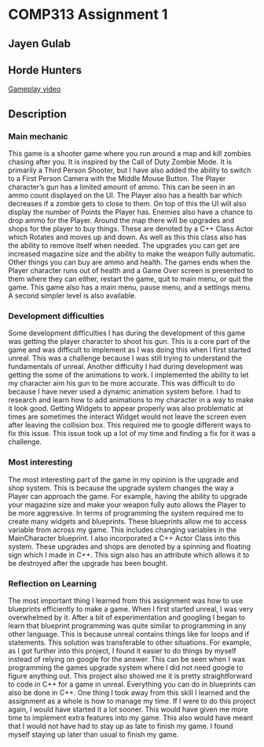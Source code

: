# COMP313 Assignment 1 
## Jayen Gulab

## Horde Hunters

[Gameplay video](https://www.youtube.com/watch?v=WB6w7ovocpk)

## Description

### Main mechanic
This game is a shooter game where you run around a map and kill zombies chasing after you. It is inspired by the Call of Duty Zombie Mode. It is primarily a Third Person Shooter, but I have also added the ability to switch to a First Person Camera with the Middle Mouse Button. The Player character’s gun has a limited amount of ammo. This can be seen in an ammo count displayed on the UI. The Player also has a health bar which decreases if a zombie gets to close to them. On top of this the UI will also display the number of Points the Player has. Enemies also have a chance to drop ammo for the Player. Around the map there will be upgrades and shops for the player to buy things. These are denoted by a C++ Class Actor which Rotates and moves up and down. As well as this this class also has the ability to remove itself when needed. The upgrades you can get are increased magazine size and the ability to make the weapon fully automatic. Other things you can buy are ammo and health. The games ends when the Player character runs out of health and a Game Over screen is presented to them where they can either, restart the game, quit to main menu, or quit the game. This game also has a main menu, pause menu, and a settings menu. A second simpler level is also available.

### Development difficulties
Some development difficulties I has during the development of this game was getting the player character to shoot his gun. This is a core part of the game and was difficult to implement as I was doing this when I first started unreal. This was a challenge because I was still trying to understand the fundamentals of unreal. Another difficulty I had during development was getting the some of the animations to work. I implemented the ability to let my character aim his gun to be more accurate. This was difficult to do because I have never used a dynamic animation system before. I had to research and learn how to add animations to my character in a way to make it look good. Getting Widgets to appear properly was also problematic at times are sometimes the interact Widget would not leave the screen even after leaving the collision box. This required me to google different ways to fix this issue. This issue took up a lot of my time and finding a fix for it was a challenge.

### Most interesting
The most interesting part of the game in my opinion is the upgrade and shop system. This is because the upgrade system changes the way a Player can approach the game. For example, having the ability to upgrade your magazine size and make your weapon fully auto allows the Player to be more aggressive. In terms of programming the system required me to create many widgets and blueprints. These blueprints allow me to access variable from across my game. This includes changing variables in the MainCharacter blueprint. I also incorporated a C++ Actor Class into this system. These upgrades and shops are denoted by a spinning and floating sign which I made in C++. This sign also has an attribute which allows it to be destroyed after the upgrade has been bought.

### Reflection on Learning
The most important thing I learned from this assignment was how to use blueprints efficiently to make a game. When I first started unreal, I was very overwhelmed by it. After a bit of experimentation and googling I began to learn that blueprint programming was quite similar to programming in any other language. This is because unreal contains things like for loops and if statements. This solution was transferable to other situations. For example, as I got further into this project, I found it easier to do things by myself instead of relying on google for the answer. This can be seen when I was programming the games upgrade system where I did not need google to figure anything out. This project also showed me it is pretty straightforward to code in C++ for a game in unreal. Everything you can do in blueprints can also be done in C++. One thing I took away from this skill I learned and the assignment as a whole is how to manage my time. If I were to do this project again, I would have started it a lot sooner. This would have given me more time to implement extra features into my game. This also would have meant that I would not have had to stay up as late to finish my game. I found myself staying up later than usual to finish my game.
